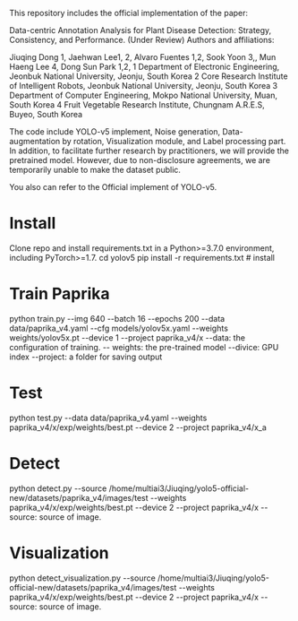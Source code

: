 This repository includes the official implementation of the paper:

Data-centric Annotation Analysis for Plant Disease Detection: Strategy, Consistency, and Performance.
(Under Review)
Authors and affiliations:

Jiuqing Dong 1, Jaehwan Lee1, 2, Alvaro Fuentes 1,2, Sook Yoon 3,, Mun Haeng Lee 4, Dong Sun Park 1,2, 1 Department of Electronic Engineering, Jeonbuk National University, Jeonju, South Korea 2 Core Research Institute of Intelligent Robots, Jeonbuk National University, Jeonju, South Korea 3 Department of Computer Engineering, Mokpo National University, Muan, South Korea 4 Fruit Vegetable Research Institute, Chungnam A.R.E.S, Buyeo, South Korea

The code include YOLO-v5 implement, Noise generation, Data-augmentation by rotation, Visualization module, and Label processing part. In addition, to facilitate further research by practitioners, we will provide the pretrained model. However, due to non-disclosure agreements, we are temporarily unable to make the dataset public.

You also can refer to the Official implement of YOLO-v5.

# Install

Clone repo and install requirements.txt in a Python>=3.7.0 environment, including PyTorch>=1.7.
cd yolov5
pip install -r requirements.txt  # install

# Train Paprika

python train.py --img 640 --batch 16 --epochs 200 --data data/paprika_v4.yaml --cfg models/yolov5x.yaml --weights weights/yolov5x.pt --device 1 --project paprika_v4/x
--data: the configuration of training.
-- weights: the pre-trained model
--divice: GPU index
--project: a folder for saving output

# Test
python test.py --data data/paprika_v4.yaml --weights paprika_v4/x/exp/weights/best.pt --device 2 --project paprika_v4/x_a

# Detect
python detect.py --source /home/multiai3/Jiuqing/yolo5-official-new/datasets/paprika_v4/images/test --weights paprika_v4/x/exp/weights/best.pt --device 2 --project paprika_v4/x
--source: source of image. 

# Visualization
python detect_visualization.py --source /home/multiai3/Jiuqing/yolo5-official-new/datasets/paprika_v4/images/test --weights paprika_v4/x/exp/weights/best.pt --device 2 --project paprika_v4/x
--source: source of image. 
